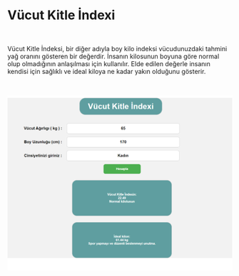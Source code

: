 # Vücut Kitle İndexi

</br>

<p> Vücut Kitle İndeksi, bir diğer adıyla boy kilo indeksi vücudunuzdaki tahmini yağ oranını gösteren bir değerdir. İnsanın kilosunun boyuna göre normal olup olmadığının anlaşılması için kullanılır. Elde edilen değerle insanın kendisi için sağlıklı ve ideal kiloya ne kadar yakın olduğunu gösterir.</p>

<br/>

![vki](./asset/vki.png)
